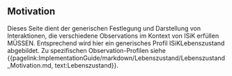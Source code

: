 ## Motivation

Dieses Seite dient der generischen Festlegung und Darstellung von Interaktionen, die verschiedene Observations im Kontext von ISiK erfüllen MÜSSEN.
Entsprechend wird hier ein generisches Profil ISiKLebenszustand abgebildet.
Zu spezifischen Observation-Profilen siehe {{pagelink:ImplementationGuide/markdown/Lebenszustand/Lebenszustand_Motivation.md, text:Lebenszustand}}.